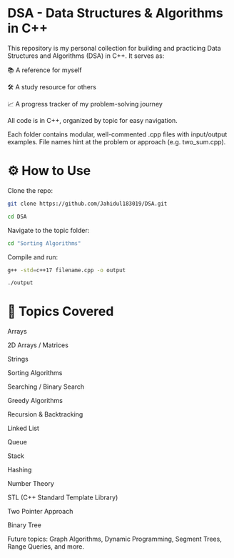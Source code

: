 # DSA - Data Structures & Algorithms in C++

This repository is my personal collection for building and practicing Data Structures and Algorithms (DSA) in C++. It serves as:

📚 A reference for myself

🛠 A study resource for others

📈 A progress tracker of my problem-solving journey

All code is in C++, organized by topic for easy navigation.


Each folder contains modular, well-commented .cpp files with input/output examples. File names hint at the problem or approach (e.g. two_sum.cpp).

# ⚙ How to Use

Clone the repo:
```bash
git clone https://github.com/Jahidul183019/DSA.git

cd DSA
```

Navigate to the topic folder:
```bash
cd "Sorting Algorithms"

```
Compile and run:
```bash
g++ -std=c++17 filename.cpp -o output

./output
```

# 🧠 Topics Covered

Arrays

2D Arrays / Matrices

Strings

Sorting Algorithms

Searching / Binary Search

Greedy Algorithms

Recursion & Backtracking

Linked List

Queue

Stack

Hashing

Number Theory

STL (C++ Standard Template Library)

Two Pointer Approach

Binary Tree

Future topics: Graph Algorithms, Dynamic Programming, Segment Trees, Range Queries, and more.
